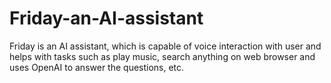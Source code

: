 # Friday-an-AI-assistant
Friday is an AI assistant, which is capable of voice interaction with user and helps with tasks  such as play music, search anything on web browser and uses OpenAI to answer the questions, etc. 
